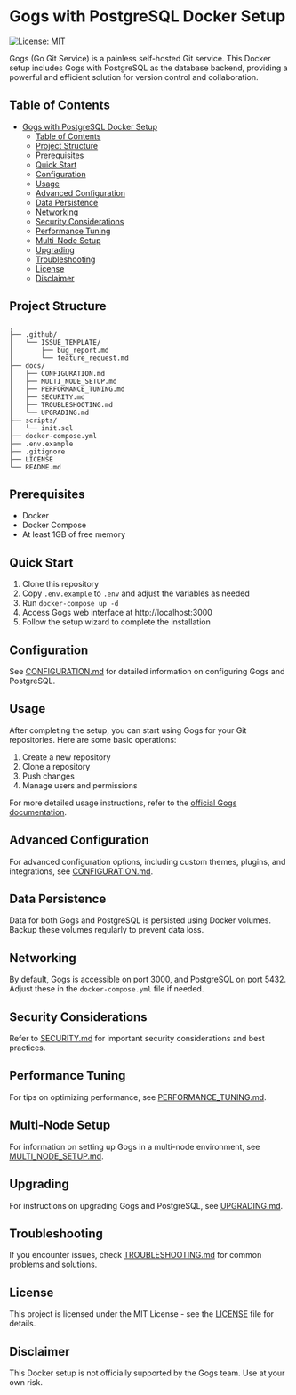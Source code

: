 # Gogs with PostgreSQL Docker Setup

[![License: MIT](https://img.shields.io/badge/License-MIT-yellow.svg)](https://opensource.org/licenses/MIT)

Gogs (Go Git Service) is a painless self-hosted Git service. This Docker setup includes Gogs with PostgreSQL as the database backend, providing a powerful and efficient solution for version control and collaboration.

## Table of Contents

- [Gogs with PostgreSQL Docker Setup](#gogs-with-postgresql-docker-setup)
  - [Table of Contents](#table-of-contents)
  - [Project Structure](#project-structure)
  - [Prerequisites](#prerequisites)
  - [Quick Start](#quick-start)
  - [Configuration](#configuration)
  - [Usage](#usage)
  - [Advanced Configuration](#advanced-configuration)
  - [Data Persistence](#data-persistence)
  - [Networking](#networking)
  - [Security Considerations](#security-considerations)
  - [Performance Tuning](#performance-tuning)
  - [Multi-Node Setup](#multi-node-setup)
  - [Upgrading](#upgrading)
  - [Troubleshooting](#troubleshooting)
  - [License](#license)
  - [Disclaimer](#disclaimer)

## Project Structure

```
.
├── .github/
│   └── ISSUE_TEMPLATE/
│       ├── bug_report.md
│       └── feature_request.md
├── docs/
│   ├── CONFIGURATION.md
│   ├── MULTI_NODE_SETUP.md
│   ├── PERFORMANCE_TUNING.md
│   ├── SECURITY.md
│   ├── TROUBLESHOOTING.md
│   └── UPGRADING.md
├── scripts/
│   └── init.sql
├── docker-compose.yml
├── .env.example
├── .gitignore
├── LICENSE
└── README.md
```

## Prerequisites

- Docker
- Docker Compose
- At least 1GB of free memory

## Quick Start

1. Clone this repository
2. Copy `.env.example` to `.env` and adjust the variables as needed
3. Run `docker-compose up -d`
4. Access Gogs web interface at http://localhost:3000
5. Follow the setup wizard to complete the installation

## Configuration

See [CONFIGURATION.md](docs/CONFIGURATION.md) for detailed information on configuring Gogs and PostgreSQL.

## Usage

After completing the setup, you can start using Gogs for your Git repositories. Here are some basic operations:

1. Create a new repository
2. Clone a repository
3. Push changes
4. Manage users and permissions

For more detailed usage instructions, refer to the [official Gogs documentation](https://gogs.io/docs).

## Advanced Configuration

For advanced configuration options, including custom themes, plugins, and integrations, see [CONFIGURATION.md](docs/CONFIGURATION.md).

## Data Persistence

Data for both Gogs and PostgreSQL is persisted using Docker volumes. Backup these volumes regularly to prevent data loss.

## Networking

By default, Gogs is accessible on port 3000, and PostgreSQL on port 5432. Adjust these in the `docker-compose.yml` file if needed.

## Security Considerations

Refer to [SECURITY.md](docs/SECURITY.md) for important security considerations and best practices.

## Performance Tuning

For tips on optimizing performance, see [PERFORMANCE_TUNING.md](docs/PERFORMANCE_TUNING.md).

## Multi-Node Setup

For information on setting up Gogs in a multi-node environment, see [MULTI_NODE_SETUP.md](docs/MULTI_NODE_SETUP.md).

## Upgrading

For instructions on upgrading Gogs and PostgreSQL, see [UPGRADING.md](docs/UPGRADING.md).

## Troubleshooting

If you encounter issues, check [TROUBLESHOOTING.md](docs/TROUBLESHOOTING.md) for common problems and solutions.

## License

This project is licensed under the MIT License - see the [LICENSE](LICENSE) file for details.

## Disclaimer

This Docker setup is not officially supported by the Gogs team. Use at your own risk.
